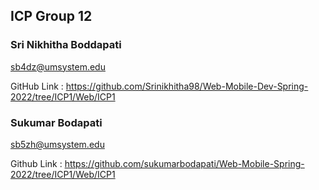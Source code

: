 ## ICP Group 12

### Sri Nikhitha Boddapati
sb4dz@umsystem.edu

GitHub Link : https://github.com/Srinikhitha98/Web-Mobile-Dev-Spring-2022/tree/ICP1/Web/ICP1

### Sukumar Bodapati
sb5zh@umsystem.edu

Github Link : https://github.com/sukumarbodapati/Web-Mobile-Spring-2022/tree/ICP1/Web/ICP1